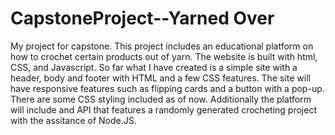 # CapstoneProject--Yarned Over
 My project for capstone.
 This project includes an educational platform on how to crochet certain products out of yarn. The website is built with html, CSS, and Javascript. So far what I have created is a simple site with a header, body and footer with HTML and a few CSS features. The site will have responsive features such as flipping cards and a button with a pop-up. There are some CSS styling included as of now.  Additionally the platform will include and API that features a randomly generated crocheting project with the assitance of Node.JS. 
